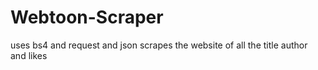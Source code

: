 # Webtoon-Scraper

uses bs4 and request and json scrapes the website of all the title author and likes
